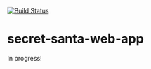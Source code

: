 [![Build Status](https://travis-ci.org/evant179/secret-santa-web-app.svg?branch=master)](https://travis-ci.org/evant179/secret-santa-web-app)

# secret-santa-web-app

In progress!